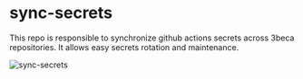 # sync-secrets
This repo is responsible to synchronize github actions secrets across 3beca repositories. It allows easy secrets rotation and maintenance. 

![sync-secrets](https://github.com/3beca/sync-secrets/workflows/sync-secrets/badge.svg?branch=master)
